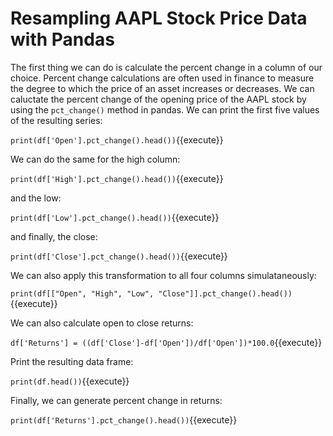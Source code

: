 # Resampling AAPL Stock Price Data with Pandas

The first thing we can do is calculate the percent change in a column of our choice. Percent change calculations are often used in finance to measure the degree to which the price of an asset increases or decreases.
We can caluctate the percent change of the opening price of the AAPL stock by using the `pct_change()` method in pandas. We can print the first five values of the resulting series:

`print(df['Open'].pct_change().head())`{{execute}}

We can do the same for the  high column:

`print(df['High'].pct_change().head())`{{execute}}

and the low:

`print(df['Low'].pct_change().head())`{{execute}}

and finally, the close:

`print(df['Close'].pct_change().head())`{{execute}}

We can also apply this transformation to all four columns simulataneously:

`print(df[["Open", "High", "Low", "Close"]].pct_change().head())`{{execute}}

We can also calculate open to close returns:

`df['Returns'] = ((df['Close']-df['Open'])/df['Open'])*100.0`{{execute}}

Print the resulting data frame:

`print(df.head())`{{execute}}

Finally, we can generate percent change in returns:

`print(df['Returns'].pct_change().head())`{{execute}}

